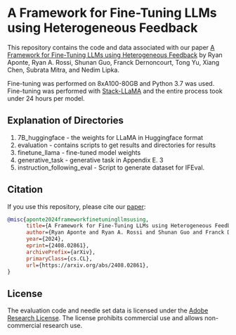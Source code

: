 #  A Framework for Fine-Tuning LLMs using Heterogeneous Feedback 

This repository contains the code and data associated with our paper [A Framework for Fine-Tuning LLMs using Heterogeneous Feedback](https://arxiv.org/abs/2408.02861) by Ryan Aponte, Ryan A. Rossi, Shunan Guo, Franck Dernoncourt, Tong Yu, Xiang Chen, Subrata Mitra, and Nedim Lipka.

Fine-tuning was performed on 8xA100-80GB and Python 3.7 was used. Fine-tuning was performed with [Stack-LLaMA](https://github.com/huggingface/trl/tree/main/examples/research_projects/stack_llama/scripts) and the entire process took under 24 hours per model.

## Explanation of Directories

1. 7B_huggingface - the weights for LLaMA in Huggingface format
2. evaluation - contains scripts to get results and directories for results
3. finetune_llama - fine-tuned model weights
4. generative_task - generative task in Appendix E. 3
5. instruction_following_eval - Script to generate dataset for IFEval.

## Citation
If you use this repository, please cite our [paper](https://arxiv.org/abs/2408.02861):
```bibtex
@misc{aponte2024frameworkfinetuningllmsusing,
      title={A Framework for Fine-Tuning LLMs using Heterogeneous Feedback}, 
      author={Ryan Aponte and Ryan A. Rossi and Shunan Guo and Franck Dernoncourt and Tong Yu and Xiang Chen and Subrata Mitra and Nedim Lipka},
      year={2024},
      eprint={2408.02861},
      archivePrefix={arXiv},
      primaryClass={cs.CL},
      url={https://arxiv.org/abs/2408.02861}, 
}
```

## License

The evaluation code and needle set data is licensed under the [Adobe Research License](LICENSE.md). The license prohibits commercial use and allows non-commercial research use.
